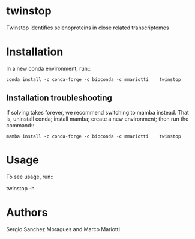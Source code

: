 # twinstop
Twinstop identifies selenoproteins in close related transcriptomes

# Installation
In a new conda environment, run::

   `conda install -c conda-forge -c bioconda -c mmariotti    twinstop`

## Installation troubleshooting
If solving takes forever, we recommend switching to mamba instead.
That is, uninstall conda; install mamba; create a new environment; then run the command::

   `mamba install -c conda-forge -c bioconda -c mmariotti    twinstop`

# Usage
To see usage, run::

  twinstop -h


# Authors
Sergio Sanchez Moragues and Marco Mariotti
